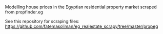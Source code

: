Modelling house prices in the Egyptian residential property market scraped from propfinder.eg

See this repository for scraping files: 
https://github.com/fatemasoliman/eg_realestate_scrapy/tree/master/propeg
